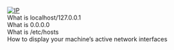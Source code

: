 [![IP](https://camo.githubusercontent.com/60b5fdbbdbcb5caa2938ca4e8d807df7c75c554b2540089b9c07cd639cca491b/68747470733a2f2f73332e616d617a6f6e6177732e636f6d2f696e7472616e65742d70726f6a656374732d66696c65732f686f6c626572746f6e7363686f6f6c2d73797361646d696e5f6465766f70732f3238352f73376b704e59712e706e67)](https://github.com/Timmygee21/0x08-networking_basics_2)  
What is localhost/127.0.0.1  
What is 0.0.0.0  
What is /etc/hosts  
How to display your machine’s active network interfaces  
